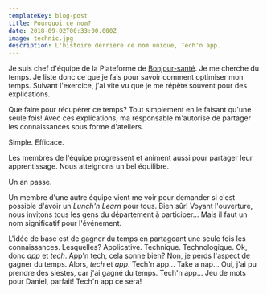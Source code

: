 ```yaml
---
templateKey: blog-post
title: Pourquoi ce nom?
date: 2018-09-02T00:33:00.000Z
image: technic.jpg
description: L'histoire derrière ce nom unique, Tech'n app.
---
```


Je suis chef d'équipe de la Plateforme de [Bonjour-santé](https://bonjour-sante.ca/). Je me cherche du temps. Je liste
donc ce que je fais pour savoir comment optimiser mon temps. Suivant l'exercice, j'ai vite vu que je me répète souvent
pour des explications.

Que faire pour récupérer ce temps? Tout simplement en le faisant qu'une seule fois!
Avec ces explications, ma responsable m'autorise de partager les connaissances sous forme d'ateliers.

Simple. Efficace.

Les membres de l'équipe progressent et animent aussi pour partager leur apprentissage. Nous atteignons un bel équilibre.

Un an passe.

Un membre d'une autre équipe vient me voir pour demander si c'est possible d'avoir un _Lunch'n Learn_ pour tous. Bien
sûr!
Voyant l'ouverture, nous invitons tous les gens du département à participer... Mais il faut un nom significatif pour
l'événement.

L'idée de base est de gagner du temps en partageant une seule fois les connaissances. Lesquelles? Applicative.
Technique. Technologique. Ok, donc _app_ et _tech_. App'n tech, cela sonne bien? Non, je perds l'aspect de gagner du
temps. Alors, _tech_ et _app_. Tech'n app... Take a nap... Oui, j'ai pu prendre des siestes, car j'ai gagné du temps.
Tech'n app... Jeu de mots pour Daniel, parfait!
Tech'n app ce sera!
